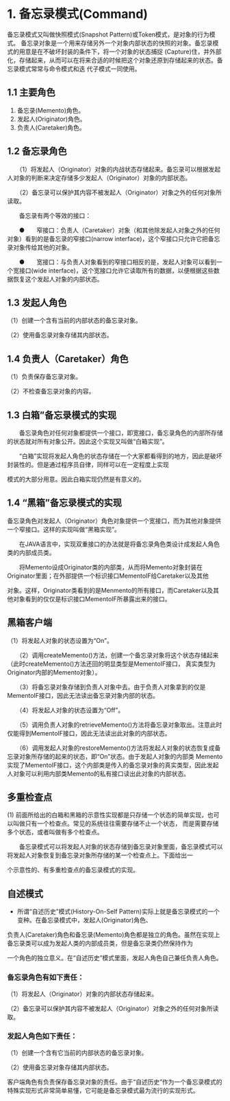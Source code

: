 # 1. 备忘录模式(Command)
   备忘录模式又叫做快照模式(Snapshot Pattern)或Token模式，是对象的行为模式。
备忘录对象是一个用来存储另外一个对象内部状态的快照的对象。备忘录模式的用意是在不破坏封装的条件下，将一个对象的状态捕捉
(Capture)住，并外部化，存储起来，从而可以在将来合适的时候把这个对象还原到存储起来的状态。备忘录模式常常与命令模式和迭
代子模式一同使用。

## 1.1 主要角色
1. 备忘录(Memento)角色。
2. 发起人(Originator)角色。
3. 负责人(Caretaker)角色。
## 1.2 备忘录角色
　　（1）将发起人（Originator）对象的内战状态存储起来。备忘录可以根据发起人对象的判断来决定存储多少发起人（Originator）对象的内部状态。

　　（2）备忘录可以保护其内容不被发起人（Originator）对象之外的任何对象所读取。

　　备忘录有两个等效的接口：

　　●　　窄接口：负责人（Caretaker）对象（和其他除发起人对象之外的任何对象）看到的是备忘录的窄接口(narrow interface)，这个窄接口只允许它把备忘录对象传给其他的对象。

　　●　　宽接口：与负责人对象看到的窄接口相反的是，发起人对象可以看到一个宽接口(wide interface)，这个宽接口允许它读取所有的数据，以便根据这些数据恢复这个发起人对象的内部状态。

## 1.3 发起人角色
（1）创建一个含有当前的内部状态的备忘录对象。

（2）使用备忘录对象存储其内部状态。

## 1.4 负责人（Caretaker）角色
（1）负责保存备忘录对象。

（2）不检查备忘录对象的内容。

## 1.3 白箱”备忘录模式的实现
　　备忘录角色对任何对象都提供一个接口，即宽接口，备忘录角色的内部所存储的状态就对所有对象公开。因此这个实现又叫做“白箱实现”。

　　“白箱”实现将发起人角色的状态存储在一个大家都看得到的地方，因此是破坏封装性的。但是通过程序员自律，同样可以在一定程度上实现

模式的大部分用意。因此白箱实现仍然是有意义的。

## 1.4 “黑箱”备忘录模式的实现
   备忘录角色对发起人（Originator）角色对象提供一个宽接口，而为其他对象提供一个窄接口。这样的实现叫做“黑箱实现”。

　　在JAVA语言中，实现双重接口的办法就是将备忘录角色类设计成发起人角色类的内部成员类。

　　将Memento设成Originator类的内部类，从而将Memento对象封装在Originator里面；在外部提供一个标识接口MementoIF给Caretaker以及其他

对象。这样，Originator类看到的是Menmento的所有接口，而Caretaker以及其他对象看到的仅仅是标识接口MementoIF所暴露出来的接口。

## 黑箱客户端
（1）将发起人对象的状态设置为“On”。

　　（2）调用createMemento()方法，创建一个备忘录对象将这个状态存储起来（此时createMemento()方法还回的明显类型是MementoIF接口，
真实类型为Originator内部的Memento对象）。

　　（3）将备忘录对象存储到负责人对象中去。由于负责人对象拿到的仅是MementoIF接口，因此无法读出备忘录对象内部的状态。

　　（4）将发起人对象的状态设置为“Off”。

　　（5）调用负责人对象的retrieveMemento()方法将备忘录对象取出。注意此时仅能得到MementoIF接口，因此无法读出此对象的内部状态。

　　（6）调用发起人对象的restoreMemento()方法将发起人对象的状态恢复成备忘录对象所存储的起来的状态，即“On”状态。由于发起人对象的内部类
Memento实现了MementoIF接口，这个内部类是传入的备忘录对象的真实类型，因此发起人对象可以利用内部类Memento的私有接口读出此对象的内部状态。

## 多重检查点
   (1) 前面所给出的白箱和黑箱的示意性实现都是只存储一个状态的简单实现，也可以叫做只有一个检查点。常见的系统往往需要存储不止一个状态，
   而是需要存储多个状态，或者叫做有多个检查点。

　　备忘录模式可以将发起人对象的状态存储到备忘录对象里面，备忘录模式可以将发起人对象恢复到备忘录对象所存储的某一个检查点上。下面给出一

个示意性的、有多重检查点的备忘录模式的实现。

## 自述模式
* 所谓“自述历史”模式(History-On-Self Pattern)实际上就是备忘录模式的一个变种。在备忘录模式中，发起人(Originator)角色、

负责人(Caretaker)角色和备忘录(Memento)角色都是独立的角色。虽然在实现上备忘录类可以成为发起人类的内部成员类，但是备忘录类仍然保持作为

一个角色的独立意义。在“自述历史”模式里面，发起人角色自己兼任负责人角色。

### 备忘录角色有如下责任：
（1）将发起人（Originator）对象的内部状态存储起来。

（2）备忘录可以保护其内容不被发起人（Originator）对象之外的任何对象所读取。

### 发起人角色如下责任：
（1）创建一个含有它当前的内部状态的备忘录对象。

（2）使用备忘录对象存储其内部状态。

客户端角色有负责保存备忘录对象的责任。由于“自述历史”作为一个备忘录模式的特殊实现形式非常简单易懂，它可能是备忘录模式最为流行的实现形式。
